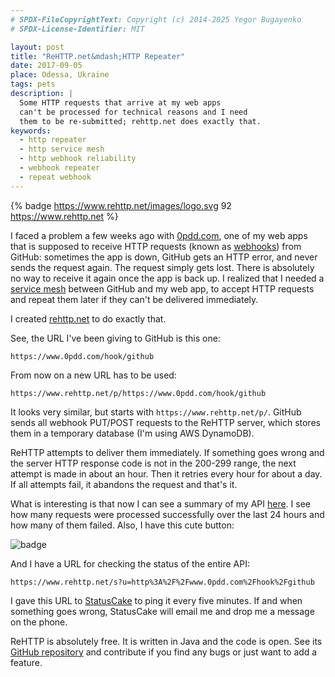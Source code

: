 ```yaml
---
# SPDX-FileCopyrightText: Copyright (c) 2014-2025 Yegor Bugayenko
# SPDX-License-Identifier: MIT

layout: post
title: "ReHTTP.net&mdash;HTTP Repeater"
date: 2017-09-05
place: Odessa, Ukraine
tags: pets
description: |
  Some HTTP requests that arrive at my web apps
  can't be processed for technical reasons and I need
  them to be re-submitted; rehttp.net does exactly that.
keywords:
  - http repeater
  - http service mesh
  - http webhook reliability
  - webhook repeater
  - repeat webhook
---
```


{% badge https://www.rehttp.net/images/logo.svg 92 https://www.rehttp.net %}

I faced a problem a few weeks ago with
[0pdd.com](https://www.0pdd.com), one of my web apps that is
supposed to receive HTTP requests (known as
[webhooks](https://developer.github.com/webhooks/)) from GitHub:
sometimes the app is down, GitHub gets an HTTP error, and never
sends the request again. The request simply gets lost. There is absolutely
no way to receive it again once the app is back up. I realized that I needed
a [service mesh](https://buoyant.io/2017/04/25/whats-a-service-mesh-and-why-do-i-need-one/)
between GitHub and my web app, to accept HTTP
requests and repeat them later if they can't be delivered immediately.

<!--more-->

I created [rehttp.net](https://www.rehttp.net) to do exactly that.

See, the URL I've been giving to GitHub is this one:

```text
https://www.0pdd.com/hook/github
```

From now on a new URL has to be used:

```text
https://www.rehttp.net/p/https://www.0pdd.com/hook/github
```

It looks very similar, but starts with `https://www.rehttp.net/p/`. GitHub sends
all webhook PUT/POST requests to the ReHTTP server, which stores
them in a temporary database (I'm using AWS DynamoDB).

ReHTTP attempts to deliver them immediately. If something goes wrong and
the server HTTP response code is not in the 200-299 range, the next attempt is made
in about an hour. Then it retries every hour for about a day. If all
attempts fail, it abandons the request and that's it.

What is interesting is that now I can see a summary of my API
[here](https://www.rehttp.net/i?u=http%3A%2F%2Fwww.0pdd.com%2Fhook%2Fgithub).
I see how many requests were processed successfully over the last 24 hours
and how many of them failed. Also, I have this cute button:

<img src="https://www.rehttp.net/b?u=http%3A%2F%2Fwww.0pdd.com%2Fhook%2Fgithub" alt='badge'/>

And I have a URL for checking the status of the entire API:

```text
https://www.rehttp.net/s?u=http%3A%2F%2Fwww.0pdd.com%2Fhook%2Fgithub
```

I gave this URL to [StatusCake](https://www.statuscake.com/) to
ping it every five minutes. If and when
something goes wrong, StatusCake will email me and drop me a message
on the phone.

ReHTTP is absolutely free. It is written in Java and the code is open.
See its [GitHub repository](https://github.com/yegor256/rehttp)
and contribute if you find any bugs or just want to add a feature.
